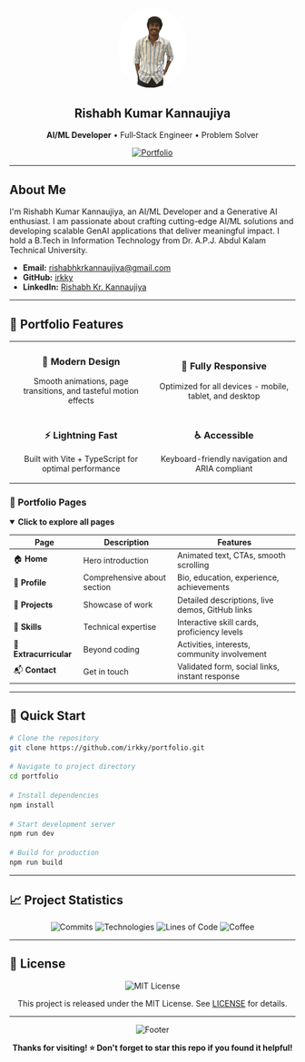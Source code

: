 <div align="center">
  <img src="public/photo%20for%20profile.png" alt="Rishabh Kumar Kannaujiya" width="120" style="border-radius:9999px" />

  <h2>Rishabh Kumar Kannaujiya</h2>
  <p><strong>AI/ML Developer</strong> • Full‑Stack Engineer • Problem Solver</p>
  
  <a href="https://rishabh-kumar-kannaujiya.vercel.app/">
    <img src="https://img.shields.io/badge/🌐_Live_Portfolio-0EA5E9?style=for-the-badge&logoColor=white" alt="Portfolio" />
  </a>
</div>

---

## About Me

I'm Rishabh Kumar Kannaujiya, an AI/ML Developer and a Generative AI enthusiast. I am passionate about crafting cutting-edge AI/ML solutions and developing scalable GenAI applications that deliver meaningful impact. I hold a B.Tech in Information Technology from Dr. A.P.J. Abdul Kalam Technical University.

- **Email:** rishabhkrkannaujiya@gmail.com
- **GitHub:** [irkky](https://github.com/irkky)
- **LinkedIn:** [Rishabh Kr. Kannaujiya](https://www.linkedin.com/in/rishabh-kr-kannaujiya/)

---

## 🌟 Portfolio Features

<table>
  <tr>
    <td align="center" width="50%">
      <h3>🎨 Modern Design</h3>
      <p>Smooth animations, page transitions, and tasteful motion effects</p>
    </td>
    <td align="center" width="50%">
      <h3>📱 Fully Responsive</h3>
      <p>Optimized for all devices - mobile, tablet, and desktop</p>
    </td>
  </tr>
  <tr>
    <td align="center" width="50%">
      <h3>⚡ Lightning Fast</h3>
      <p>Built with Vite + TypeScript for optimal performance</p>
    </td>
    <td align="center" width="50%">
      <h3>♿ Accessible</h3>
      <p>Keyboard-friendly navigation and ARIA compliant</p>
    </td>
  </tr>
</table>

### 📄 Portfolio Pages

<details open>
<summary><b>Click to explore all pages</b></summary>

| Page | Description | Features |
|------|-------------|----------|
| 🏠 **Home** | Hero introduction | Animated text, CTAs, smooth scrolling |
| 👤 **Profile** | Comprehensive about section | Bio, education, experience, achievements |
| 🚀 **Projects** | Showcase of work | Detailed descriptions, live demos, GitHub links |
| 💪 **Skills** | Technical expertise | Interactive skill cards, proficiency levels |
| 🎯 **Extracurricular** | Beyond coding | Activities, interests, community involvement |
| 📬 **Contact** | Get in touch | Validated form, social links, instant response |

</details>

---

## 🚀 Quick Start

```bash
# Clone the repository
git clone https://github.com/irkky/portfolio.git

# Navigate to project directory
cd portfolio

# Install dependencies
npm install

# Start development server
npm run dev

# Build for production
npm run build
```

---

## 📈 Project Statistics

<div align="center">
  <img src="https://img.shields.io/badge/Total%20Commits-500+-0ea5e9?style=flat-square" alt="Commits" />
  <img src="https://img.shields.io/badge/Technologies-15+-0ea5e9?style=flat-square" alt="Technologies" />
  <img src="https://img.shields.io/badge/Lines%20of%20Code-10k+-0ea5e9?style=flat-square" alt="Lines of Code" />
  <img src="https://img.shields.io/badge/Coffee%20Consumed-∞-0ea5e9?style=flat-square" alt="Coffee" />
</div>

---

## 📜 License

<div align="center">
  <img src="https://img.shields.io/badge/License-MIT-0ea5e9?style=for-the-badge" alt="MIT License" />
  <p>This project is released under the MIT License. See <a href="LICENSE">LICENSE</a> for details.</p>
</div>

---

<div align="center">
  <img src="https://capsule-render.vercel.app/api?type=waving&color=0EA5E9&height=100&section=footer" alt="Footer" />
  <p><b>Thanks for visiting! ⭐ Don't forget to star this repo if you found it helpful!</b></p>
</div>
